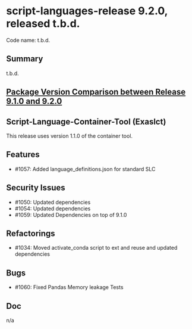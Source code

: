 # script-languages-release 9.2.0, released t.b.d.

Code name: t.b.d.

## Summary

t.b.d. 

## [Package Version Comparison between Release 9.1.0 and 9.2.0](package_diffs/9.2.0/README.md)

## Script-Language-Container-Tool (Exaslct)

This release uses version 1.1.0 of the container tool.

## Features

  - #1057: Added language_definitions.json for standard SLC


## Security Issues

 - #1050: Updated dependencies
 - #1054: Updated dependencies
 - #1059: Updated Dependencies on top of 9.1.0

## Refactorings

 - #1034: Moved activate_conda script to ext and reuse and updated dependencies

## Bugs

  - #1060: Fixed Pandas Memory leakage Tests

## Doc

 n/a
